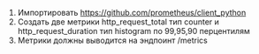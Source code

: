 1. Импортировать https://github.com/prometheus/client_python
2. Создать две метрики http_request_total тип counter и http_request_duration тип histogram по 99,95,90 перцентилям 
3. Метрики должны выводится на эндпоинт /metrics 